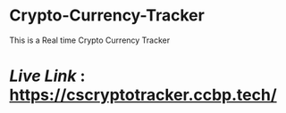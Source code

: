   # Crypto-Currency-Tracker
This is a Real time Crypto Currency Tracker


# *Live Link* : https://cscryptotracker.ccbp.tech/
